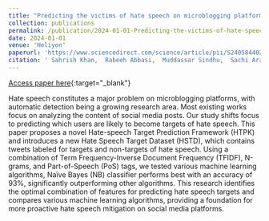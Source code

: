```yaml
---
title: "Predicting the victims of hate speech on microblogging platforms"
collection: publications
permalink: /publication/2024-01-01-Predicting-the-victims-of-hate-speech
date: 2024-01-01
venue: 'Heliyon'
paperurl: 'https://www.sciencedirect.com/science/article/pii/S240584402416642X'
citation: ' Sahrish Khan,  Rabeeh Abbasi,  Muddassar Sindhu,  Sachi Arafat,  Akmal Khattak,  Ali Daud,  Mubashar Mushtaq, &quot;Predicting the victims of hate speech on microblogging platforms.&quot; Heliyon, 2024.'
---
```

[Access paper here](https://www.sciencedirect.com/science/article/pii/S240584402416642X){:target="_blank"}

Hate speech constitutes a major problem on microblogging platforms, with automatic detection being a growing research area. Most existing works focus on analyzing the content of social media posts. Our study shifts focus to predicting which users are likely to become targets of hate speech. This paper proposes a novel Hate-speech Target Prediction Framework (HTPK) and introduces a new Hate Speech Target Dataset (HSTD), which contains tweets labeled for targets and non-targets of hate speech. Using a combination of Term Frequency-Inverse Document Frequency (TFIDF), N-grams, and Part-of-Speech (PoS) tags, we tested various machine learning algorithms, Naïve Bayes (NB) classifier performs best with an accuracy of 93%, significantly outperforming other algorithms. This research identifies the optimal combination of features for predicting hate speech targets and compares various machine learning algorithms, providing a foundation for more proactive hate speech mitigation on social media platforms.

